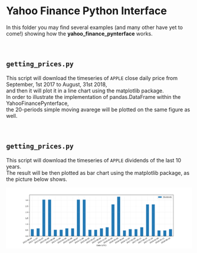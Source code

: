 # Yahoo Finance Python Interface


In this folder you may find several examples (and many other have yet to come!) showing how the **yahoo_finance_pynterface** works.


<br />


## `getting_prices.py`
This script will download the timeseries of `APPLE` close daily price from September, 1st 2017 to August, 31st 2018,<br />
and then it will plot it in a line chart using the matplotlib package.<br />
In order to illustrate the implementation of pandas.DataFrame within the YahooFinancePynterface,<br />
the 20-periods simple moving avarege will be plotted on the same figure as well.


<br />


## `getting_prices.py`
This script will download the timeseries of `APPLE` dividends of the last 10 years.<br />
The result will be then plotted as bar chart using the matplotlib package, as the picture below shows.

![result](resources/getting_dividends.png)